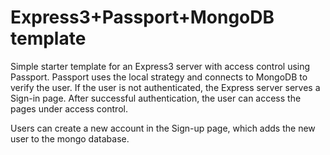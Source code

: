 # Express3+Passport+MongoDB template

Simple starter template for an Express3 server with access control using Passport. Passport uses the local strategy and connects to MongoDB to verify the user. If the user is not authenticated, the Express server serves a Sign-in page. After successful authentication, the user can access the pages under access control. 

Users can create a new account in the Sign-up page, which adds the new user to the mongo database. 
